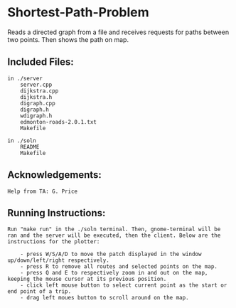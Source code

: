 # Shortest-Path-Problem
Reads a directed graph from a file and receives requests for paths between two points. Then shows the path on map.

## Included Files:
	in ./server
		server.cpp
		dijkstra.cpp
		dijkstra.h
		digraph.cpp
		digraph.h
		wdigraph.h
		edmonton-roads-2.0.1.txt
		Makefile

	in ./soln
		README
		Makefile

## Acknowledgements:
    Help from TA: G. Price

## Running Instructions: 
    Run "make run" in the ./soln terminal. Then, gnome-terminal will be ran and the server will be executed, then the client. Below are the instructions for the plotter:

		- press W/S/A/D to move the patch displayed in the window up/down/left/right respectively.
		- press R to remove all routes and selected points on the map.
		- press Q and E to respectively zoom in and out on the map, keeping the mouse cursor at its previous position.
		- click left mouse button to select current point as the start or end point of a trip.
		- drag left moues button to scroll around on the map.
